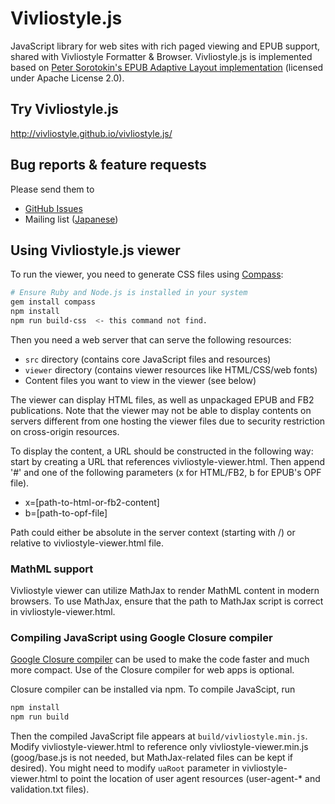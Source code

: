 # Vivliostyle.js

JavaScript library for web sites with rich paged viewing and EPUB support, shared with Vivliostyle Formatter & Browser.
Vivliostyle.js is implemented based on [Peter Sorotokin's EPUB Adaptive Layout implementation](https://github.com/sorotokin/adaptive-layout) (licensed under Apache License 2.0).

## Try Vivliostyle.js

http://vivliostyle.github.io/vivliostyle.js/

## Bug reports & feature requests

Please send them to

- [GitHub Issues](https://github.com/vivliostyle/vivliostyle.js/issues)
- Mailing list ([Japanese](https://groups.google.com/forum/?hl=ja#!forum/vivliostyle-ja))

## Using Vivliostyle.js viewer

To run the viewer, you need to generate CSS files using [Compass](http://compass-style.org):

```sh
# Ensure Ruby and Node.js is installed in your system
gem install compass
npm install
npm run build-css  <- this command not find.
```

Then you need a web server that can serve the following resources:

- `src` directory (contains core JavaScript files and resources)
- `viewer` directory (contains viewer resources like HTML/CSS/web fonts)
- Content files you want to view in the viewer (see below)

The viewer can display HTML files, as well as unpackaged EPUB and FB2 publications.
Note that the viewer may not be able to display contents on servers different
from one hosting the viewer files due to security restriction on cross-origin resources.

To display the content, a URL should be constructed in the following way:
start by creating a URL that references vivliostyle-viewer.html.
Then append '#' and one of the following parameters (x for HTML/FB2, b for EPUB's OPF file).

- x=[path-to-html-or-fb2-content]
- b=[path-to-opf-file]

Path could either be absolute in the server context (starting with /)
or relative to vivliostyle-viewer.html file.

### MathML support

Vivliostyle viewer can utilize MathJax to render MathML content in modern browsers.
To use MathJax, ensure that the path to MathJax script is correct in
vivliostyle-viewer.html.

### Compiling JavaScript using Google Closure compiler

[Google Closure compiler](https://developers.google.com/closure/compiler/)
can be used to make the code faster and much more compact. Use of the
Closure compiler for web apps is optional.

Closure compiler can be installed via npm. To compile JavaScipt, run

```sh
npm install
npm run build
```

Then the compiled JavaScript file appears at `build/vivliostyle.min.js`.
Modify vivliostyle-viewer.html to reference only vivliostyle-viewer.min.js
(goog/base.js is not needed, but MathJax-related files can be kept if desired).
You might need to modify `uaRoot` parameter in vivliostyle-viewer.html to
point the location of user agent resources (user-agent-* and validation.txt files).
